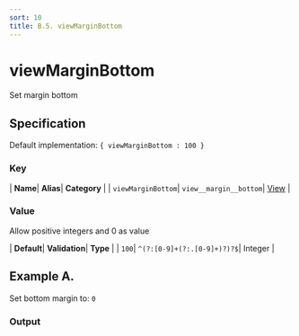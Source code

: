 ```yaml
---
sort: 10
title: B.5. viewMarginBottom
---
```

# viewMarginBottom

Set margin bottom


## Specification

Default implementation: ```{ viewMarginBottom : 100 }```

### Key

| **Name**| **Alias**| **Category** |
| ```viewMarginBottom```| ```view__margin__bottom```| [View](../options/#view) |

### Value

Allow positive integers and 0 as value

| **Default**| **Validation**| **Type** |
| ```100```| ```^(?:[0-9]+(?:.[0-9]+)?)?$```| Integer |



## Example A.

Set bottom margin to: ```0```

### Output

  <div id="a">
      <script> 
          d3.statosio( 
    file, 
    "domain", 
    [ "mobile" ], 
    { "self" : 0, "view__dom_id" : "a" }
)

      </script>
  </div>

Open output in a [blank window](../sources/viewMarginBottom--example-a.html){:target="_self"}. 
Download examples [as zip](../sources/viewMarginBottom.zip){:target="_blank"}. 

### Parameters

This dataset shows the mobile google pagerank performance score for a certain website.

| | **Value** | **Type** |
|------:|:------|:------|
| **Source** | ["../data/1-json-durstexpress.json"](../data/1-json-durstexpress.json) | String |
| **X** | ```"domain"``` | String |
| **Y** | ```[ "mobile" ]``` | Array |
| **Options** | ```{ "self" : 0 }``` | Object |


### Source Code

* Invoke Function

```javascript
d3.statosio( 
    file, 
    "domain", 
    [ "mobile" ], 
    { "self" : 0 }
)
```

* HTML Implementation

```html
<!DOCTYPE html>
<head>
    <title>d3.statosio - viewMarginBottom</title>
    <meta content="text/html;charset=utf-8" http-equiv="Content-Type">
    <meta content="utf-8" http-equiv="encoding">
    <script src="https://cdnjs.cloudflare.com/ajax/libs/d3/6.2.0/d3.js"></script>
    <script src="../libs/statosio.js"></script>
</head>
<body>
    <script>
        d3.json( "../data/1-json-durstexpress.json" )
            .then( ( file ) => {
                d3.statosio( 
                    file, 
                    "domain", 
                    [ "mobile" ], 
                    { "self" : 0 }
                )
                h = document.createElement("a")
                h.setAttribute("href", "../options/view__margin__bottom.html#example-a")
                h.innerText = "BACK"
                document.body.append(h)
            } )
    </script>
    <div style="display:none;">Set bottom margin to: ```0```</div>
</body>
```
## Example B.

Set bottom margin to: ```200```

### Output

  <div id="b">
      <script> 
          d3.statosio( 
    file, 
    "domain", 
    [ "mobile" ], 
    { "self" : 200, "view__dom_id" : "b" }
)

      </script>
  </div>

Open output in a [blank window](../sources/viewMarginBottom--example-b.html){:target="_self"}. 
Download examples [as zip](../sources/viewMarginBottom.zip){:target="_blank"}. 

### Parameters

This dataset shows the mobile google pagerank performance score for a certain website.

| | **Value** | **Type** |
|------:|:------|:------|
| **Source** | ["../data/1-json-durstexpress.json"](../data/1-json-durstexpress.json) | String |
| **X** | ```"domain"``` | String |
| **Y** | ```[ "mobile" ]``` | Array |
| **Options** | ```{ "self" : 200 }``` | Object |


### Source Code

* Invoke Function

```javascript
d3.statosio( 
    file, 
    "domain", 
    [ "mobile" ], 
    { "self" : 200 }
)
```

* HTML Implementation

```html
<!DOCTYPE html>
<head>
    <title>d3.statosio - viewMarginBottom</title>
    <meta content="text/html;charset=utf-8" http-equiv="Content-Type">
    <meta content="utf-8" http-equiv="encoding">
    <script src="https://cdnjs.cloudflare.com/ajax/libs/d3/6.2.0/d3.js"></script>
    <script src="../libs/statosio.js"></script>
</head>
<body>
    <script>
        d3.json( "../data/1-json-durstexpress.json" )
            .then( ( file ) => {
                d3.statosio( 
                    file, 
                    "domain", 
                    [ "mobile" ], 
                    { "self" : 200 }
                )
                h = document.createElement("a")
                h.setAttribute("href", "../options/view__margin__bottom.html#example-b")
                h.innerText = "BACK"
                document.body.append(h)
            } )
    </script>
    <div style="display:none;">Set bottom margin to: ```200```</div>
</body>
```
